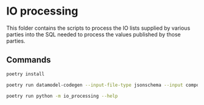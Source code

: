 # IO processing

This folder contains the scripts to process the IO lists supplied by various parties into the SQL
needed to process the values published by those parties.


## Commands
```bash
poetry install
```

```bash
poetry run datamodel-codegen --input-file-type jsonschema --input components.schema.json --output src/io_processing/generated_components.py --class-name Description
```

```bash
poetry run python -m io_processing --help
```